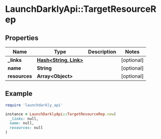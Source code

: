 # LaunchDarklyApi::TargetResourceRep

## Properties

| Name | Type | Description | Notes |
| ---- | ---- | ----------- | ----- |
| **_links** | [**Hash&lt;String, Link&gt;**](Link.md) |  | [optional] |
| **name** | **String** |  | [optional] |
| **resources** | **Array&lt;Object&gt;** |  | [optional] |

## Example

```ruby
require 'launchdarkly_api'

instance = LaunchDarklyApi::TargetResourceRep.new(
  _links: null,
  name: null,
  resources: null
)
```

